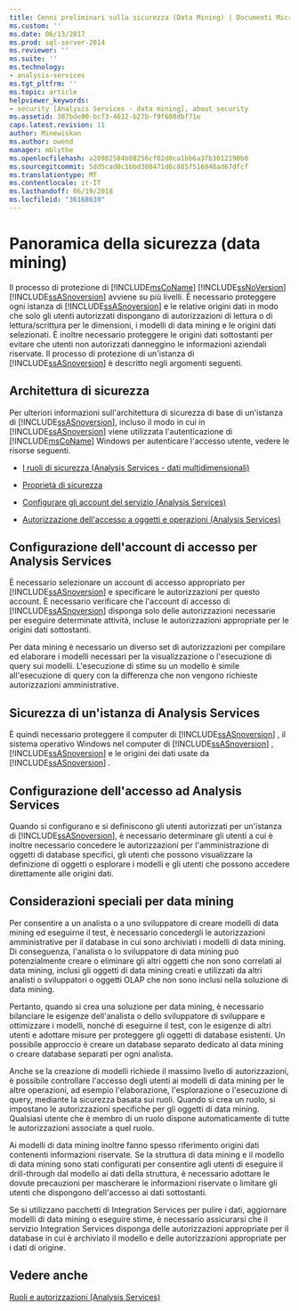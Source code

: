```yaml
---
title: Cenni preliminari sulla sicurezza (Data Mining) | Documenti Microsoft
ms.custom: ''
ms.date: 06/13/2017
ms.prod: sql-server-2014
ms.reviewer: ''
ms.suite: ''
ms.technology:
- analysis-services
ms.tgt_pltfrm: ''
ms.topic: article
helpviewer_keywords:
- security [Analysis Services - data mining], about security
ms.assetid: 387bde00-bcf3-4612-b27b-f9f608dbf71e
caps.latest.revision: 11
author: Minewiskan
ms.author: owend
manager: mblythe
ms.openlocfilehash: a20982584b08256cf02d0ca1bb6a3fb3012190b0
ms.sourcegitcommit: 5dd5cad0c1bbd308471d6c885f516948ad67dfcf
ms.translationtype: MT
ms.contentlocale: it-IT
ms.lasthandoff: 06/19/2018
ms.locfileid: "36168639"
---
```

# <a name="security-overview-data-mining"></a>Panoramica della sicurezza (data mining)
  Il processo di protezione di [!INCLUDE[msCoName](../../includes/msconame-md.md)] [!INCLUDE[ssNoVersion](../../includes/ssnoversion-md.md)] [!INCLUDE[ssASnoversion](../../includes/ssasnoversion-md.md)] avviene su più livelli. È necessario proteggere ogni istanza di [!INCLUDE[ssASnoversion](../../includes/ssasnoversion-md.md)] e le relative origini dati in modo che solo gli utenti autorizzati dispongano di autorizzazioni di lettura o di lettura/scrittura per le dimensioni, i modelli di data mining e le origini dati selezionati. È inoltre necessario proteggere le origini dati sottostanti per evitare che utenti non autorizzati danneggino le informazioni aziendali riservate. Il processo di protezione di un'istanza di [!INCLUDE[ssASnoversion](../../includes/ssasnoversion-md.md)] è descritto negli argomenti seguenti.  
  
##  <a name="bkmk_Architecture"></a> Architettura di sicurezza  
 Per ulteriori informazioni sull'architettura di sicurezza di base di un'istanza di [!INCLUDE[ssASnoversion](../../includes/ssasnoversion-md.md)], incluso il modo in cui in [!INCLUDE[ssASnoversion](../../includes/ssasnoversion-md.md)] viene utilizzata l'autenticazione di [!INCLUDE[msCoName](../../includes/msconame-md.md)] Windows per autenticare l'accesso utente, vedere le risorse seguenti.  
  
-   [I ruoli di sicurezza &#40;Analysis Services - dati multidimensionali&#41;](../multidimensional-models/olap-logical/security-roles-analysis-services-multidimensional-data.md)  
  
-   [Proprietà di sicurezza](../server-properties/security-properties.md)  
  
-   [Configurare gli account del servizio &#40;Analysis Services&#41;](../instances/configure-service-accounts-analysis-services.md)  
  
-   [Autorizzazione dell'accesso a oggetti e operazioni &#40;Analysis Services&#41;](../multidimensional-models/authorizing-access-to-objects-and-operations-analysis-services.md)  
  
##  <a name="bkmk_Logon"></a> Configurazione dell'account di accesso per Analysis Services  
 È necessario selezionare un account di accesso appropriato per [!INCLUDE[ssASnoversion](../../includes/ssasnoversion-md.md)] e specificare le autorizzazioni per questo account. È necessario verificare che l'account di accesso di [!INCLUDE[ssASnoversion](../../includes/ssasnoversion-md.md)] disponga solo delle autorizzazioni necessarie per eseguire determinate attività, incluse le autorizzazioni appropriate per le origini dati sottostanti.  
  
 Per data mining è necessario un diverso set di autorizzazioni per compilare ed elaborare i modelli necessari per la visualizzazione o l'esecuzione di query sui modelli. L'esecuzione di stime su un modello è simile all'esecuzione di query con la differenza che non vengono richieste autorizzazioni amministrative.  
  
##  <a name="bkmk_Instance"></a> Sicurezza di un'istanza di Analysis Services  
 È quindi necessario proteggere il computer di [!INCLUDE[ssASnoversion](../../includes/ssasnoversion-md.md)] , il sistema operativo Windows nel computer di [!INCLUDE[ssASnoversion](../../includes/ssasnoversion-md.md)] , [!INCLUDE[ssASnoversion](../../includes/ssasnoversion-md.md)] e le origini dei dati usate da [!INCLUDE[ssASnoversion](../../includes/ssasnoversion-md.md)] .  
  
##  <a name="bkmk_Access"></a> Configurazione dell'accesso ad Analysis Services  
 Quando si configurano e si definiscono gli utenti autorizzati per un'istanza di [!INCLUDE[ssASnoversion](../../includes/ssasnoversion-md.md)], è necessario determinare gli utenti a cui è inoltre necessario concedere le autorizzazioni per l'amministrazione di oggetti di database specifici, gli utenti che possono visualizzare la definizione di oggetti o esplorare i modelli e gli utenti che possono accedere direttamente alle origini dati.  
  
##  <a name="bkmk_DMspecial"></a> Considerazioni speciali per data mining  
 Per consentire a un analista o a uno sviluppatore di creare modelli di data mining ed eseguirne il test, è necessario concedergli le autorizzazioni amministrative per il database in cui sono archiviati i modelli di data mining. Di conseguenza, l'analista o lo sviluppatore di data mining può potenzialmente creare o eliminare gli altri oggetti che non sono correlati al data mining, inclusi gli oggetti di data mining creati e utilizzati da altri analisti o sviluppatori o oggetti OLAP che non sono inclusi nella soluzione di data mining.  
  
 Pertanto, quando si crea una soluzione per data mining, è necessario bilanciare le esigenze dell'analista o dello sviluppatore di sviluppare e ottimizzare i modelli, nonché di eseguirne il test, con le esigenze di altri utenti e adottare misure per proteggere gli oggetti di database esistenti. Un possibile approccio è creare un database separato dedicato al data mining o creare database separati per ogni analista.  
  
 Anche se la creazione di modelli richiede il massimo livello di autorizzazioni, è possibile controllare l'accesso degli utenti ai modelli di data mining per le altre operazioni, ad esempio l'elaborazione, l'esplorazione o l'esecuzione di query, mediante la sicurezza basata sui ruoli. Quando si crea un ruolo, si impostano le autorizzazioni specifiche per gli oggetti di data mining. Qualsiasi utente che è membro di un ruolo dispone automaticamente di tutte le autorizzazioni associate a quel ruolo.  
  
 Ai modelli di data mining inoltre fanno spesso riferimento origini dati contenenti informazioni riservate. Se la struttura di data mining e il modello di data mining sono stati configurati per consentire agli utenti di eseguire il drill-through dal modello ai dati della struttura, è necessario adottare le dovute precauzioni per mascherare le informazioni riservate o limitare gli utenti che dispongono dell'accesso ai dati sottostanti.  
  
 Se si utilizzano pacchetti di Integration Services per pulire i dati, aggiornare modelli di data mining o eseguire stime, è necessario assicurarsi che il servizio Integration Services disponga delle autorizzazioni appropriate per il database in cui è archiviato il modello e delle autorizzazioni appropriate per i dati di origine.  
  
## <a name="see-also"></a>Vedere anche  
 [Ruoli e autorizzazioni &#40;Analysis Services&#41;](../multidimensional-models/roles-and-permissions-analysis-services.md)  
  
  